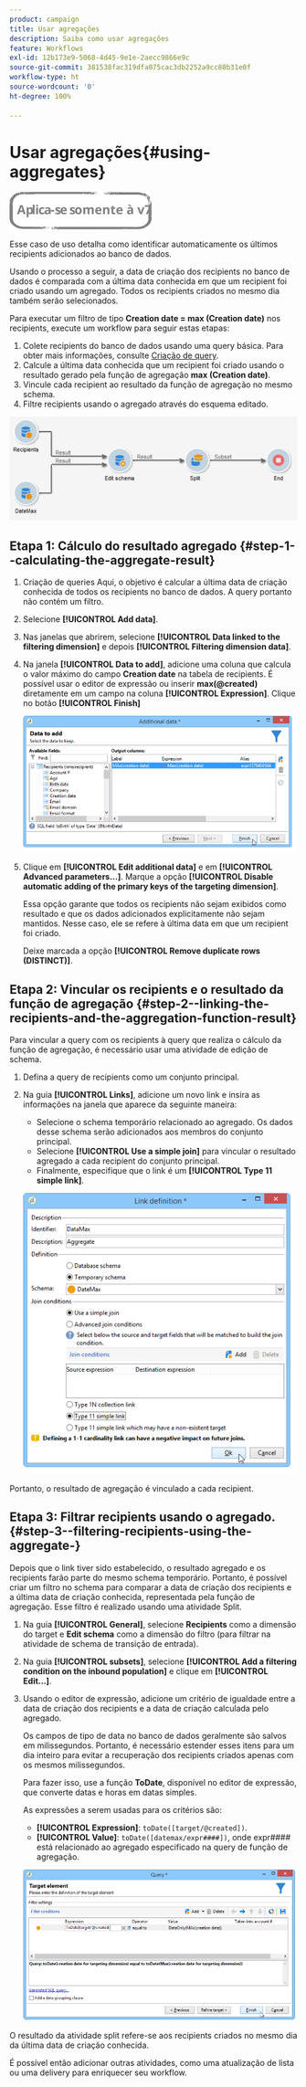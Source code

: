 ```yaml
---
product: campaign
title: Usar agregações
description: Saiba como usar agregações
feature: Workflows
exl-id: 12b173e9-5068-4d45-9e1e-2aecc9866e9c
source-git-commit: 381538fac319dfa075cac3db2252a9cc80b31e0f
workflow-type: ht
source-wordcount: '0'
ht-degree: 100%

---
```


# Usar agregações{#using-aggregates}

![](../../assets/v7-only.svg)

Esse caso de uso detalha como identificar automaticamente os últimos recipients adicionados ao banco de dados.

Usando o processo a seguir, a data de criação dos recipients no banco de dados é comparada com a última data conhecida em que um recipient foi criado usando um agregado. Todos os recipients criados no mesmo dia também serão selecionados.

Para executar um filtro de tipo **Creation date = max (Creation date)** nos recipients, execute um workflow para seguir estas etapas:

1. Colete recipients do banco de dados usando uma query básica. Para obter mais informações, consulte [Criação de query](query.md#creating-a-query).
1. Calcule a última data conhecida que um recipient foi criado usando o resultado gerado pela função de agregação **max (Creation date)**.
1. Vincule cada recipient ao resultado da função de agregação no mesmo schema.
1. Filtre recipients usando o agregado através do esquema editado.

![](assets/datamanagement_usecase_1.png)

## Etapa 1: Cálculo do resultado agregado {#step-1--calculating-the-aggregate-result}

1. Criação de queries Aqui, o objetivo é calcular a última data de criação conhecida de todos os recipients no banco de dados. A query portanto não contém um filtro.
1. Selecione **[!UICONTROL Add data]**.
1. Nas janelas que abrirem, selecione **[!UICONTROL Data linked to the filtering dimension]** e depois **[!UICONTROL Filtering dimension data]**.
1. Na janela **[!UICONTROL Data to add]**, adicione uma coluna que calcula o valor máximo do campo **Creation date** na tabela de recipients. É possível usar o editor de expressão ou inserir **max(@created)** diretamente em um campo na coluna **[!UICONTROL Expression]**. Clique no botão **[!UICONTROL Finish]**

   ![](assets/datamanagement_usecase_2.png)

1. Clique em **[!UICONTROL Edit additional data]** e em **[!UICONTROL Advanced parameters...]**. Marque a opção **[!UICONTROL Disable automatic adding of the primary keys of the targeting dimension]**.

   Essa opção garante que todos os recipients não sejam exibidos como resultado e que os dados adicionados explicitamente não sejam mantidos. Nesse caso, ele se refere à última data em que um recipient foi criado.

   Deixe marcada a opção **[!UICONTROL Remove duplicate rows (DISTINCT)]**.

## Etapa 2: Vincular os recipients e o resultado da função de agregação {#step-2--linking-the-recipients-and-the-aggregation-function-result}

Para vincular a query com os recipients à query que realiza o cálculo da função de agregação, é necessário usar uma atividade de edição de schema.

1. Defina a query de recipients como um conjunto principal.
1. Na guia **[!UICONTROL Links]**, adicione um novo link e insira as informações na janela que aparece da seguinte maneira:

   * Selecione o schema temporário relacionado ao agregado. Os dados desse schema serão adicionados aos membros do conjunto principal.
   * Selecione **[!UICONTROL Use a simple join]** para vincular o resultado agregado a cada recipient do conjunto principal.
   * Finalmente, especifique que o link é um **[!UICONTROL Type 11 simple link]**.

   ![](assets/datamanagement_usecase_3.png)

Portanto, o resultado de agregação é vinculado a cada recipient.

## Etapa 3: Filtrar recipients usando o agregado. {#step-3--filtering-recipients-using-the-aggregate-}

Depois que o link tiver sido estabelecido, o resultado agregado e os recipients farão parte do mesmo schema temporário. Portanto, é possível criar um filtro no schema para comparar a data de criação dos recipients e a última data de criação conhecida, representada pela função de agregação. Esse filtro é realizado usando uma atividade Split.

1. Na guia **[!UICONTROL General]**, selecione **Recipients** como a dimensão do target e **Edit schema** como a dimensão do filtro (para filtrar na atividade de schema de transição de entrada).
1. Na guia **[!UICONTROL subsets]**, selecione **[!UICONTROL Add a filtering condition on the inbound population]** e clique em **[!UICONTROL Edit...]**.
1. Usando o editor de expressão, adicione um critério de igualdade entre a data de criação dos recipients e a data de criação calculada pelo agregado.

   Os campos de tipo de data no banco de dados geralmente são salvos em milissegundos. Portanto, é necessário estender esses itens para um dia inteiro para evitar a recuperação dos recipients criados apenas com os mesmos milissegundos.

   Para fazer isso, use a função **ToDate**, disponível no editor de expressão, que converte datas e horas em datas simples.

   As expressões a serem usadas para os critérios são:

   * **[!UICONTROL Expression]**: `toDate([target/@created])`.
   * **[!UICONTROL Value]**: `toDate([datemax/expr####])`, onde expr#### está relacionado ao agregado especificado na query de função de agregação.

   ![](assets/datamanagement_usecase_4.png)

O resultado da atividade split refere-se aos recipients criados no mesmo dia da última data de criação conhecida.

É possível então adicionar outras atividades, como uma atualização de lista ou uma delivery para enriquecer seu workflow.
